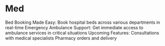 # Med
Bed Booking Made Easy: Book hospital beds across various departments in real-time Emergency Ambulance Support: Get immediate access to ambulance services in critical situations Upcoming Features: Consultations with medical specialists Pharmacy orders and delivery
